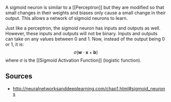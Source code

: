 A sigmoid neuron is similar to a [[Perceptron]] but they are modified so that small changes in their weights and biases only cause a small change in their output. This allows a network of sigmoid neurons to learn.

Just like a perceptron, the sigmoid neuron has inputs and outputs as well. However, these inputs and outputs will not be binary. Inputs and outputs can take on any values between 0 and 1. Now, instead of the output being 0 or 1, it is:
$$\sigma(\mathbf{w} \cdot \mathbf{x} + \mathbf{b})$$
where $\sigma$ is the [[Sigmoid Activation Function]] (logistic function).

## Sources
- http://neuralnetworksanddeeplearning.com/chap1.html#sigmoid_neurons